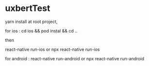 # uxbertTest


yarn install at root project,

for ios :
cd ios && pod instal && cd ..

then 

react-native run-ios or npx react-native run-ios



for android :
react-native run-android or npx react-native run-android
